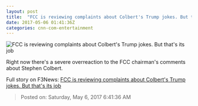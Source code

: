 ```yaml
---
layout: post
title:  "FCC is reviewing complaints about Colbert's Trump jokes. But that's its job"
date: 2017-05-06 01:41:36Z
categories: cnn-com-entertainment
---
```


![FCC is reviewing complaints about Colbert's Trump jokes. But that's its job](http://i2.cdn.turner.com/money/dam/assets/151117083530-stephen-colbert-late-show-desk-780x439.jpg)

Right now there's a severe overreaction to the FCC chairman's comments about Stephen Colbert.


Full story on F3News: [FCC is reviewing complaints about Colbert's Trump jokes. But that's its job](http://www.f3nws.com/n/GGZhxH)

> Posted on: Saturday, May 6, 2017 6:41:36 AM
